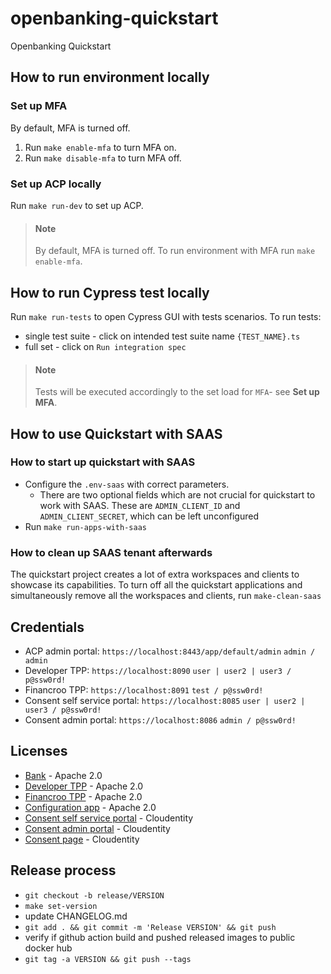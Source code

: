 # openbanking-quickstart
Openbanking Quickstart

## How to run environment locally
### Set up MFA
By default, MFA is turned off.
1. Run `make enable-mfa` to turn MFA on.
2. Run `make disable-mfa` to turn MFA off.

### Set up ACP locally
Run `make run-dev` to set up ACP.
> #### Note
> By default, MFA is turned off.
> To run environment with MFA run `make enable-mfa`.

## How to run Cypress test locally
Run `make run-tests` to open Cypress GUI with tests scenarios.
To run tests:
- single test suite - click on intended test suite name `{TEST_NAME}.ts`
- full set - click on `Run integration spec`

> #### Note
> Tests will be executed accordingly to the set load for `MFA`- see **Set up MFA**. 

## How to use Quickstart with SAAS
### How to start up quickstart with SAAS
- Configure the `.env-saas` with correct parameters.
  - There are two optional fields which are not crucial for quickstart to work with SAAS. These are `ADMIN_CLIENT_ID` and `ADMIN_CLIENT_SECRET`, which can be left unconfigured
- Run `make run-apps-with-saas`
### How to clean up SAAS tenant afterwards
The quickstart project creates a lot of extra workspaces and clients to showcase its capabilities. To turn off all the quickstart applications and simultaneously remove all the workspaces and clients, run `make-clean-saas`

## Credentials

- ACP admin portal: `https://localhost:8443/app/default/admin` `admin / admin`
- Developer TPP: `https://localhost:8090` `user | user2 | user3 / p@ssw0rd!`
- Financroo TPP: `https://localhost:8091` `test / p@ssw0rd!`
- Consent self service portal: `https://localhost:8085` `user | user2 | user3 / p@ssw0rd!`
- Consent admin portal: `https://localhost:8086` `admin / p@ssw0rd!`

## Licenses

- [Bank](apps/bank/LICENSE) - Apache 2.0
- [Developer TPP](apps/developer-tpp/LICENSE) - Apache 2.0
- [Financroo TPP](apps/financroo-tpp/LICENSE) - Apache 2.0
- [Configuration app](apps/configuration/LICENSE) - Apache 2.0
- [Consent self service portal](consent/self-service-portal/LICENSE) - Cloudentity
- [Consent admin portal](consent/admin-portal/LICENSE) - Cloudentity
- [Consent page](consent/consent-page/LICENSE) - Cloudentity

## Release process

- `git checkout -b release/VERSION`
- `make set-version`
- update CHANGELOG.md
- `git add . && git commit -m 'Release VERSION' && git push`
- verify if github action build and pushed released images to public docker hub
- `git tag -a VERSION && git push --tags`
